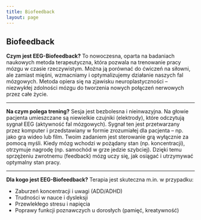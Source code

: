 ```yaml
---
title: Biofeedback
layout: page
---
```

<div class="col-lg-12 text-center mb-5">
	<h2 class="section-heading text-uppercase">Biofeedback</h2>
</div>

**Czym jest EEG-Biofeedback?** To nowoczesna, oparta na badaniach naukowych metoda terapeutyczna, która pozwala na trenowanie pracy mózgu w czasie rzeczywistym. Można ją porównać do ćwiczeń na siłowni, ale zamiast mięśni, wzmacniamy i optymalizujemy działanie naszych fal mózgowych. Metoda opiera się na zjawisku neuroplastyczności – niezwykłej zdolności mózgu do tworzenia nowych połączeń nerwowych przez całe życie.

---

**Na czym polega trening?** Sesja jest bezbolesna i nieinwazyjna. Na głowie pacjenta umieszczane są niewielkie czujniki (elektrody), które odczytują sygnał EEG (aktywność fal mózgowych). Sygnał ten jest przetwarzany przez komputer i przedstawiany w formie zrozumiałej dla pacjenta – np. jako gra wideo lub film. Twoim zadaniem jest sterowanie grą wyłącznie za pomocą myśli. Kiedy mózg wchodzi w pożądany stan (np. koncentracji), otrzymuje nagrodę (np. samochód w grze jedzie szybciej). Dzięki temu sprzężeniu zwrotnemu (feedback) mózg uczy się, jak osiągać i utrzymywać optymalny stan pracy.

---

**Dla kogo jest EEG-Biofeedback?** Terapia jest skuteczna m.in. w przypadku:
- Zaburzeń koncentracji i uwagi (ADD/ADHD)
- Trudności w nauce i dysleksji
- Przewlekłego stresu i napięcia
- Poprawy funkcji poznawczych u dorosłych (pamięć, kreatywność) 
